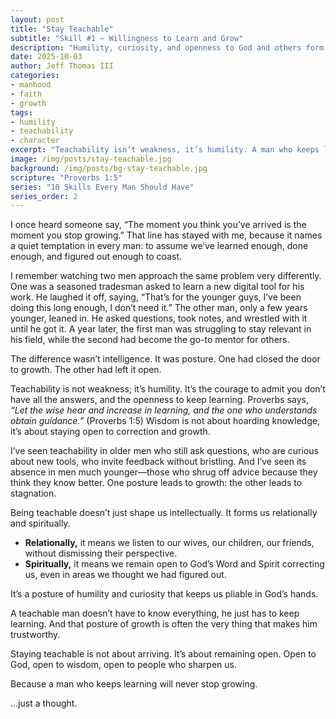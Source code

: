 ```yaml
---
layout: post
title: "Stay Teachable"
subtitle: "Skill #1 – Willingness to Learn and Grow"
description: "Humility, curiosity, and openness to God and others form the foundation of growth. A man doesn’t have to know everything, he just has to keep learning."
date: 2025-10-03
author: Jeff Thomas III
categories:  
- manhood  
- faith  
- growth
tags:  
- humility  
- teachability  
- character  
excerpt: "Teachability isn’t weakness, it’s humility. A man who keeps learning will never stop growing."
image: /img/posts/stay-teachable.jpg
background: /img/posts/bg-stay-teachable.jpg
scripture: "Proverbs 1:5"
series: "10 Skills Every Man Should Have"
series_order: 2
---
```


I once heard someone say, “The moment you think you’ve arrived is the moment you stop growing.” That line has stayed with me, because it names a quiet temptation in every man: to assume we’ve learned enough, done enough, and figured out enough to coast.  

I remember watching two men approach the same problem very differently. One was a seasoned tradesman asked to learn a new digital tool for his work. He laughed it off, saying, “That’s for the younger guys, I’ve been doing this long enough, I don’t need it.” The other man, only a few years younger, leaned in. He asked questions, took notes, and wrestled with it until he got it. A year later, the first man was struggling to stay relevant in his field, while the second had become the go-to mentor for others.  

The difference wasn’t intelligence. It was posture. One had closed the door to growth. The other had left it open.  

Teachability is not weakness; it’s humility. It’s the courage to admit you don’t have all the answers, and the openness to keep learning. Proverbs says, *“Let the wise hear and increase in learning, and the one who understands obtain guidance.”* (Proverbs 1:5) Wisdom is not about hoarding knowledge, it’s about staying open to correction and growth.  

I’ve seen teachability in older men who still ask questions, who are curious about new tools, who invite feedback without bristling. And I’ve seen its absence in men much younger—those who shrug off advice because they think they know better. One posture leads to growth: the other leads to stagnation.  

Being teachable doesn’t just shape us intellectually. It forms us relationally and spiritually.  
- **Relationally,** it means we listen to our wives, our children, our friends, without dismissing their perspective.  
- **Spiritually,** it means we remain open to God’s Word and Spirit correcting us, even in areas we thought we had figured out.  

It’s a posture of humility and curiosity that keeps us pliable in God’s hands.  

A teachable man doesn’t have to know everything, he just has to keep learning. And that posture of growth is often the very thing that makes him trustworthy.  

Staying teachable is not about arriving. It’s about remaining open. Open to God, open to wisdom, open to people who sharpen us.  

Because a man who keeps learning will never stop growing.  

…just a thought.  

<!--stackedit_data:
eyJoaXN0b3J5IjpbMTY1MDk0MDE2M119
-->